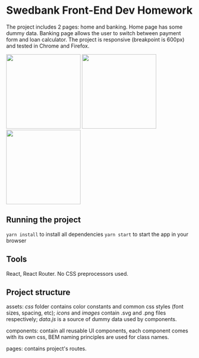 # Swedbank Front-End Dev Homework

The project includes 2 pages: home and banking. Home page has some dummy data. Banking page allows the user to switch between payment form and loan calculator.
The project is responsive (breakpoint is 600px) and tested in Chrome and Firefox.

<img src="https://i.ibb.co/sQG6Dgv/Screen-Shot-2020-12-29-at-15-04-58.png" width="200">
<img src="https://i.ibb.co/wYBkGnf/Screen-Shot-2020-12-29-at-15-05-12.png" width="200">
<img src="https://i.ibb.co/QQpRpDh/Screen-Shot-2020-12-29-at-15-05-18.png" width="200">

## Running the project
`yarn install` to install all dependencies
`yarn start` to start the app in your browser

## Tools
React, React Router. No CSS preprocessors used.

## Project structure
assets: *css* folder contains color constants and common css styles (font sizes, spacing, etc); *icons* and *images* contain .svg and .png files respectively; *data.js* is a source of dummy data used by components.

components: contain all reusable UI components, each component comes with its own css, BEM naming principles are used for class names.

pages: contains project's routes.
